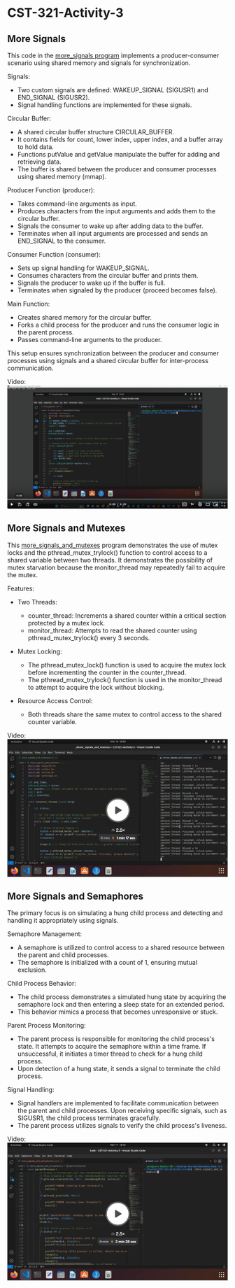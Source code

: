 # CST-321-Activity-3

## More Signals
This code in the [more_signals program](./code/more_signals.c) implements a producer-consumer scenario using shared memory and signals for synchronization.

Signals:
- Two custom signals are defined: WAKEUP_SIGNAL (SIGUSR1) and END_SIGNAL (SIGUSR2).
- Signal handling functions are implemented for these signals.

Circular Buffer:
- A shared circular buffer structure CIRCULAR_BUFFER.
- It contains fields for count, lower index, upper index, and a buffer array to hold data.
- Functions putValue and getValue manipulate the buffer for adding and retrieving data.
- The buffer is shared between the producer and consumer processes using shared memory (mmap).

Producer Function (producer):
- Takes command-line arguments as input.
- Produces characters from the input arguments and adds them to the circular buffer.
- Signals the consumer to wake up after adding data to the buffer.
- Terminates when all input arguments are processed and sends an END_SIGNAL to the consumer.

Consumer Function (consumer):
- Sets up signal handling for WAKEUP_SIGNAL.
- Consumes characters from the circular buffer and prints them.
- Signals the producer to wake up if the buffer is full.
- Terminates when signaled by the producer (proceed becomes false).

Main Function:
- Creates shared memory for the circular buffer.
- Forks a child process for the producer and runs the consumer logic in the parent process.
- Passes command-line arguments to the producer.

This setup ensures synchronization between the producer and consumer processes using signals and a shared circular buffer for inter-process communication.

Video:
[![More Signals program video](./screenshots/more_signals_video_screenshot.png)](https://www.loom.com/share/8609dc1b5eb849b5a5a3b159204d29d9)

## More Signals and Mutexes
This [more_signals_and_mutexes](./code/more_signals_and_mutexes.c) program demonstrates the use of mutex locks and the pthread_mutex_trylock() function to control access to a shared variable between two threads.  It demonstrates the possibility of mutex starvation because the monitor_thread may repeatedly fail to acquire the mutex.

Features:
- Two Threads:
    - counter_thread: Increments a shared counter within a critical section protected by a mutex lock.
    - monitor_thread: Attempts to read the shared counter using pthread_mutex_trylock() every 3 seconds.

- Mutex Locking:
    - The pthread_mutex_lock() function is used to acquire the mutex lock before incrementing the counter in the counter_thread.
    - The pthread_mutex_trylock() function is used in the monitor_thread to attempt to acquire the lock without blocking.

- Resource Access Control:
    - Both threads share the same mutex to control access to the shared counter variable.

Video:
[![Mutex program video](./screenshots/mutexes_video_screenshot.png)](https://www.loom.com/share/d1213e6625e344e6ad0232332561729b?sid=2dc71db0-65b7-4620-bb10-059e3805f15b)

## More Signals and Semaphores

The primary focus is on simulating a hung child process and detecting and handling it appropriately using signals.

Semaphore Management:
- A semaphore is utilized to control access to a shared resource between the parent and child processes. 
- The semaphore is initialized with a count of 1, ensuring mutual exclusion.

Child Process Behavior:
- The child process demonstrates a simulated hung state by acquiring the semaphore lock and then entering a sleep state for an extended period. 
- This behavior mimics a process that becomes unresponsive or stuck.

Parent Process Monitoring:
- The parent process is responsible for monitoring the child process's state. It attempts to acquire the semaphore within a time frame. If unsuccessful, it initiates a timer thread to check for a hung child process. 
- Upon detection of a hung state, it sends a signal to terminate the child process.

Signal Handling:
- Signal handlers are implemented to facilitate communication between the parent and child processes. Upon receiving specific signals, such as SIGUSR1, the child process terminates gracefully. 
- The parent process utilizes signals to verify the child process's liveness.

Video:
[![Semaphores Video screenshot](./screenshots/semaphores_video_screenshots.png)](https://www.loom.com/share/3c850a3861e74ee7bf551d7177bf6acf?sid=c104a135-095b-497c-99eb-c817df78de10)
